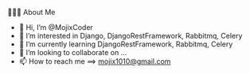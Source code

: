 👨🏻‍💻  About Me
- 👋 Hi, I’m @MojixCoder
- 👀 I’m interested in Django, DjangoRestFramework, Rabbitmq, Celery
- 🌱 I’m currently learning DjangoRestFramework, Rabbitmq, Celery
- 💞️ I’m looking to collaborate on ...
- 📫 How to reach me ==> mojix1010@gmail.com

<!---
MojixCoder/MojixCoder is a ✨ special ✨ repository because its `README.md` (this file) appears on your GitHub profile.
You can click the Preview link to take a look at your changes.
--->
